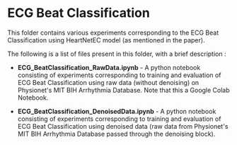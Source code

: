 # ECG Beat Classification

This folder contains various experiments corresponding to the ECG Beat Classification using HeartNetEC model (as mentioned in the paper).

The following is a list of files present in this folder, with a brief description :

- **ECG_BeatClassification_RawData.ipynb** - A python notebook consisting of experiments corresponding to training and evaluation of ECG Beat Classification using raw data (without denoising)
on Physionet's MIT BIH Arrhythmia Database. Note that this a Google Colab Notebook.

- **ECG_BeatClassification_DenoisedData.ipynb** - A python notebook consisting of experiments corresponding to training and evaluation of ECG Beat Classification using denoised data (raw data from Physionet's MIT BIH Arrhythmia Database passed through the denoising block).

